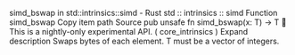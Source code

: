 simd_bswap in std::intrinsics::simd - Rust
std
::
intrinsics
::
simd
Function
simd_bswap
Copy item path
Source
pub unsafe fn simd_bswap<T>(x: T) -> T
🔬
This is a nightly-only experimental API. (
core_intrinsics
)
Expand description
Swaps bytes of each element.
T
must be a vector of integers.